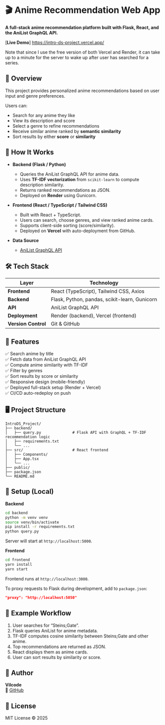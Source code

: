 # 🎬 Anime Recommendation Web App

**A full-stack anime recommendation platform built with Flask, React, and the AniList GraphQL API.**

[**Live Demo**] https://intro-ds-project.vercel.app/

Note that since I use the free version of both Vercel and Render, it can take up to a minute for the server to wake up after user has searched for a series.

## 🚀 Overview

This project provides personalized anime recommendations based on user input and genre preferences.

Users can:
- Search for any anime they like
- View its description and score
- Select a genre to refine recommendations
- Receive similar anime ranked by **semantic similarity**
- Sort results by either **score** or **similarity**

## 🧠 How It Works

- **Backend (Flask / Python)**
  - Queries the AniList GraphQL API for anime data.
  - Uses **TF-IDF vectorization** from `scikit-learn` to compute description similarity.
  - Returns ranked recommendations as JSON.
  - Deployed on **Render** using Gunicorn.

- **Frontend (React / TypeScript / Tailwind CSS)**
  - Built with React + TypeScript.
  - Users can search, choose genres, and view ranked anime cards.
  - Supports client-side sorting (score/similarity).
  - Deployed on **Vercel** with auto-deployment from GitHub.

- **Data Source**
  - [AniList GraphQL API](https://anilist.co/graphiql)

## 🛠️ Tech Stack

| Layer | Technology |
|-------|-------------|
| **Frontend** | React (TypeScript), Tailwind CSS, Axios |
| **Backend** | Flask, Python, pandas, scikit-learn, Gunicorn |
| **API** | AniList GraphQL API |
| **Deployment** | Render (backend), Vercel (frontend) |
| **Version Control** | Git & GitHub |

## 🧩 Features

✅ Search anime by title  
✅ Fetch data from AniList GraphQL API  
✅ Compute anime similarity with TF-IDF  
✅ Filter by genres  
✅ Sort results by score or similarity  
✅ Responsive design (mobile-friendly)  
✅ Deployed full-stack setup (Render + Vercel)  
✅ CI/CD auto-redeploy on push  

## 🖥️ Project Structure

```
IntroDS_Project/
├── backend/
│   ├── query.py              # Flask API with GraphQL + TF-IDF recommendation logic
│   ├── requirements.txt
│   └── ...
├── src/                      # React frontend
│   ├── Components/
│   ├── App.tsx
│   └── ...
├── public/
├── package.json
└── README.md
```

## 🔧 Setup (Local)

**Backend**
```bash
cd backend
python -m venv venv
source venv/bin/activate
pip install -r requirements.txt
python query.py
```
Server will start at `http://localhost:5000`.

**Frontend**
```bash
cd frontend
yarn install
yarn start
```
Frontend runs at `http://localhost:3000`.

To proxy requests to Flask during development, add to `package.json`:
```json
"proxy": "http://localhost:5050"
```


## 🧮 Example Workflow

1. User searches for “Steins;Gate”.
2. Flask queries AniList for anime metadata.
3. TF-IDF computes cosine similarity between Steins;Gate and other anime.
4. Top recommendations are returned as JSON.
5. React displays them as anime cards.
6. User can sort results by similarity or score.

## 👤 Author

**Vilcode**  
🔗 [GitHub](https://github.com/Vil-code)

## 📝 License

MIT License © 2025
